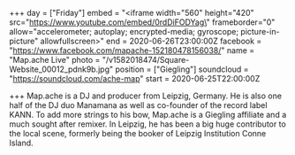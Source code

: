 +++
day = ["Friday"]
embed = "<iframe width=\"560\" height=\"420\" src=\"https://www.youtube.com/embed/0rdDiFODYag\" frameborder=\"0\" allow=\"accelerometer; autoplay; encrypted-media; gyroscope; picture-in-picture\" allowfullscreen></iframe>"
end = 2020-06-26T23:00:00Z
facebook = "https://www.facebook.com/mapache-152180478156038/"
name = "Map.ache Live"
photo = "/v1582018474/Square-Website_00012_pdnk9b.jpg"
position = ["Giegling"]
soundcloud = "https://soundcloud.com/ache-map"
start = 2020-06-25T22:00:00Z

+++
Map.ache is a DJ and producer from Leipzig, Germany. He is also one half of the DJ duo Manamana as well as co-founder of the record label KANN. To add more strings to his bow, Map.ache is a Giegling affiliate and a much sought after remixer. In Leipzig, he has been a big huge contributor to the local scene, formerly being the booker of Leipzig Institution Conne Island.